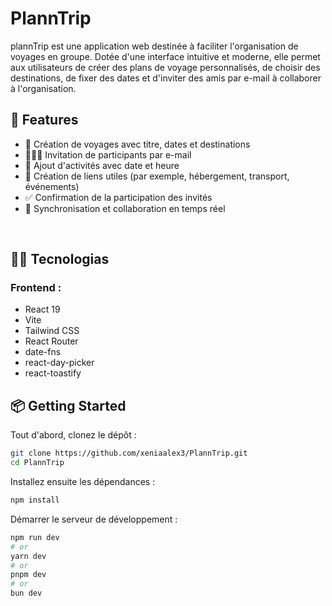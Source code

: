 # PlannTrip

plannTrip est une application web destinée à faciliter l'organisation de voyages en groupe. Dotée d'une interface intuitive et moderne, elle permet aux utilisateurs de créer des plans de voyage personnalisés, de choisir des destinations, de fixer des dates et d'inviter des amis par e-mail à collaborer à l'organisation.

## 🧰 Features

- 🧭 Création de voyages avec titre, dates et destinations
- 🧑‍🤝‍🧑 Invitation de participants par e-mail
- 📅 Ajout d'activités avec date et heure
- 🔗 Création de liens utiles (par exemple, hébergement, transport, événements)
- ✅ Confirmation de la participation des invités
- 🧠 Synchronisation et collaboration en temps réel

<br>

## 🧑‍💻 Tecnologias

### Frontend :

- React 19
- Vite
- Tailwind CSS
- React Router
- date-fns
- react-day-picker
- react-toastify

## 📦 Getting Started

Tout d'abord, clonez le dépôt :

```bash
git clone https://github.com/xeniaalex3/PlannTrip.git
cd PlannTrip
```

Installez ensuite les dépendances :

```bash
npm install
```

Démarrer le serveur de développement :

```bash
npm run dev
# or
yarn dev
# or
pnpm dev
# or
bun dev
```
